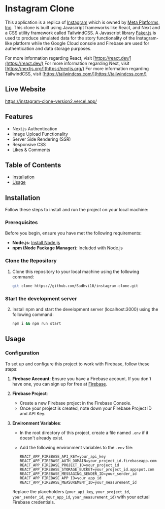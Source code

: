 # Instagram Clone

This application is a replica of [Instagram](https://www.instagram.com/) which is owned by [Meta Platforms, Inc](https://en.wikipedia.org/wiki/Meta_Platforms). This clone is built using Javascript frameworks like React, and Next and a CSS utility framework called TailwindCSS. A Javascript library [Faker.js](https://fakerjs.dev/) is used to produce simulated data for the story functionality of the Instagram-like platform while the Google Cloud console and Firebase are used for authentication and data storage purposes.

For more information regarding React, visit [https://react.dev/](https://react.dev/)
For more information regarding Next, visit [https://nextjs.org/](https://nextjs.org/)
For more information regarding TailwindCSS, visit [https://tailwindcss.com/](https://tailwindcss.com/)

## Live Website

https://instagram-clone-version2.vercel.app/

## Features

- Next.js Authentication
- Image Upload Functionality
- Server Side Rendering (SSR)
- Responsive CSS
- Likes & Comments

## Table of Contents

- [Installation](#installation)
- [Usage](#usage)
  
## Installation

Follow these steps to install and run the project on your local machine:

### Prerequisites

Before you begin, ensure you have met the following requirements:

- **Node.js**: [Install Node.js](https://nodejs.org/)
- **npm (Node Package Manager)**: Included with Node.js

### Clone the Repository

1. Clone this repository to your local machine using the following command:

   ```bash
   git clone https://github.com/Sadhvi10/instagram-clone.git

### Start the development server

2. Install npm and start the development server (localhost:3000) using the following command:

   ```bash
   npm i && npm run start

## Usage

### Configuration

To set up and configure this project to work with Firebase, follow these steps:

1. **Firebase Account**: Ensure you have a Firebase account. If you don't have one, you can sign up for free at [Firebase](https://firebase.google.com/).

2. **Firebase Project**:
   - Create a new Firebase project in the Firebase Console.
   - Once your project is created, note down your Firebase Project ID and API Key.

3. **Environment Variables**:
   - In the root directory of this project, create a file named `.env` if it doesn't already exist.
   - Add the following environment variables to the `.env` file:

     ```dotenv
     REACT_APP_FIREBASE_API_KEY=your_api_key
     REACT_APP_FIREBASE_AUTH_DOMAIN=your_project_id.firebaseapp.com
     REACT_APP_FIREBASE_PROJECT_ID=your_project_id
     REACT_APP_FIREBASE_STORAGE_BUCKET=your_project_id.appspot.com
     REACT_APP_FIREBASE_MESSAGING_SENDER_ID=your_sender_id
     REACT_APP_FIREBASE_APP_ID=your_app_id
     REACT_APP_FIREBASE_MEASUREMENT_ID=your_measurement_id
     ```

   Replace the placeholders (`your_api_key`, `your_project_id`, `your_sender_id`, `your_app_id`, `your_measurement_id`) with your actual Firebase credentials.



